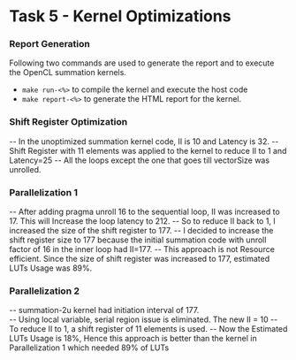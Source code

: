 # Task 5 - Kernel Optimizations

### Report Generation  
Following two commands are used to generate the report and to execute the OpenCL summation kernels.  
- `make run-<%>` to compile the kernel and execute the host code
- `make report-<%>` to generate the HTML report for the kernel.

### Shift Register Optimization
-- In the unoptimized summation kernel code, II is 10 and Latency is 32.
-- Shift Register with 11 elements was applied to the kernel to reduce II to 1 and Latency=25
-- All the loops except the one that goes till vectorSize was unrolled.

### Parallelization 1
-- After adding pragma unroll 16 to the sequential loop, II was increased to 17. This will Increase the loop latency to 212.
-- So to reduce II back to 1, I increased the size of the shift register to 177.
-- I decided to increase the shift register size to 177 because the initial summation code with unroll factor of 16 in the inner loop had II=177.
-- This approach is not Resource efficient. Since the size of shift register was increased to 177, estimated LUTs Usage was 89%.

### Parallelization 2
-- summation-2u kernel had initiation interval of 177.  
-- Using local variable, serial region issue is eliminated. The new II = 10
-- To reduce II to 1, a shift register of 11 elements is used.
-- Now the Estimated LUTs Usage is 18%, Hence this approach is better than the kernel in Parallelization 1 which needed 89% of LUTs
